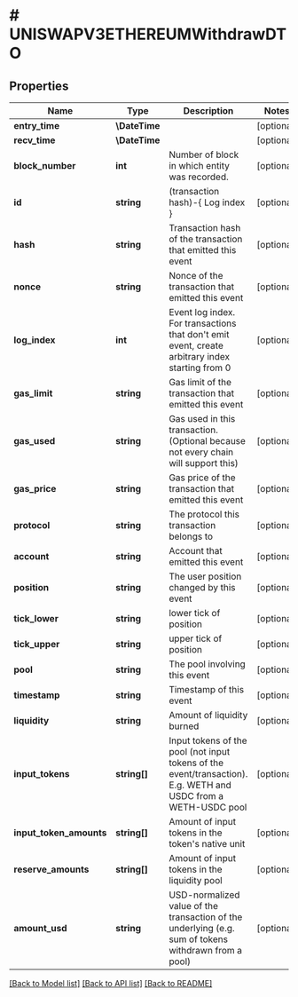 # # UNISWAPV3ETHEREUMWithdrawDTO

## Properties

Name | Type | Description | Notes
------------ | ------------- | ------------- | -------------
**entry_time** | **\DateTime** |  | [optional]
**recv_time** | **\DateTime** |  | [optional]
**block_number** | **int** | Number of block in which entity was recorded. | [optional]
**id** | **string** | (transaction hash)-{ Log index } | [optional]
**hash** | **string** | Transaction hash of the transaction that emitted this event | [optional]
**nonce** | **string** | Nonce of the transaction that emitted this event | [optional]
**log_index** | **int** | Event log index. For transactions that don&#39;t emit event, create arbitrary index starting from 0 | [optional]
**gas_limit** | **string** | Gas limit of the transaction that emitted this event | [optional]
**gas_used** | **string** | Gas used in this transaction. (Optional because not every chain will support this) | [optional]
**gas_price** | **string** | Gas price of the transaction that emitted this event | [optional]
**protocol** | **string** | The protocol this transaction belongs to | [optional]
**account** | **string** | Account that emitted this event | [optional]
**position** | **string** | The user position changed by this event | [optional]
**tick_lower** | **string** | lower tick of position | [optional]
**tick_upper** | **string** | upper tick of position | [optional]
**pool** | **string** | The pool involving this event | [optional]
**timestamp** | **string** | Timestamp of this event | [optional]
**liquidity** | **string** | Amount of liquidity burned | [optional]
**input_tokens** | **string[]** | Input tokens of the pool (not input tokens of the event/transaction). E.g. WETH and USDC from a WETH-USDC pool | [optional]
**input_token_amounts** | **string[]** | Amount of input tokens in the token&#39;s native unit | [optional]
**reserve_amounts** | **string[]** | Amount of input tokens in the liquidity pool | [optional]
**amount_usd** | **string** | USD-normalized value of the transaction of the underlying (e.g. sum of tokens withdrawn from a pool) | [optional]

[[Back to Model list]](../../README.md#models) [[Back to API list]](../../README.md#endpoints) [[Back to README]](../../README.md)
